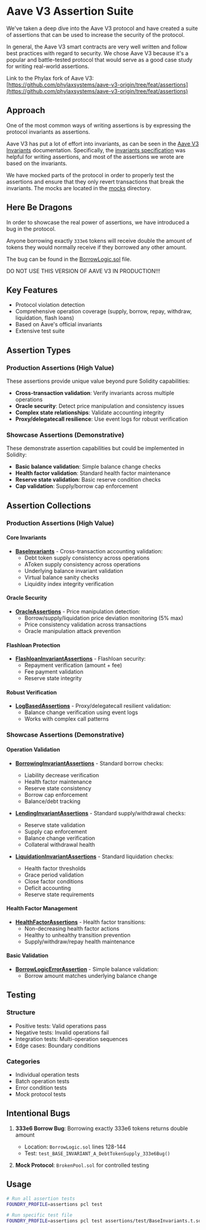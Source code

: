 # Aave V3 Assertion Suite

We've taken a deep dive into the Aave V3 protocol and have created a suite of assertions that can be used to increase the security of the protocol.

In general, the Aave V3 smart contracts are very well written and follow best practices with regard to security.
We chose Aave V3 because it's a popular and battle-tested protocol that would serve as a good case study for writing real-world assertions.

Link to the Phylax fork of Aave V3: [https://github.com/phylaxsystems/aave-v3-origin/tree/feat/assertions](https://github.com/phylaxsystems/aave-v3-origin/tree/feat/assertions)

## Approach

One of the most common ways of writing assertions is by expressing the protocol invariants as assertions.

Aave V3 has put a lot of effort into invariants, as can be seen in the [Aave V3 Invariants](https://github.com/aave-dao/aave-v3-origin/tree/main/tests/invariants) documentation.
Specifically, the [invariants specification](https://github.com/aave-dao/aave-v3-origin/tree/main/tests/invariants/specs) was helpful for writing assertions, and most of the assertions we wrote are based on the invariants.

We have mocked parts of the protocol in order to properly test the assertions and ensure that they only revert transactions that break the invariants. The mocks are located in the [mocks](https://github.com/phylaxsystems/aave-v3-origin/tree/feat/assertions/assertions/mocks) directory.

## Here Be Dragons

In order to showcase the real power of assertions, we have introduced a bug in the protocol.

Anyone borrowing exactly `333e6` tokens will receive double the amount of tokens they would normally receive if they borrowed any other amount.

The bug can be found in the [BorrowLogic.sol](https://github.com/phylaxsystems/aave-v3-origin/blob/feat/assertions/src/contracts/protocol/libraries/logic/BorrowLogic.sol#L128-L144) file.

<Warning>
DO NOT USE THIS VERSION OF AAVE V3 IN PRODUCTION!!!
</Warning>

## Key Features

- Protocol violation detection
- Comprehensive operation coverage (supply, borrow, repay, withdraw, liquidation, flash loans)
- Based on Aave's official invariants
- Extensive test suite

## Assertion Types

### Production Assertions (High Value)

These assertions provide unique value beyond pure Solidity capabilities:

- **Cross-transaction validation**: Verify invariants across multiple operations
- **Oracle security**: Detect price manipulation and consistency issues
- **Complex state relationships**: Validate accounting integrity
- **Proxy/delegatecall resilience**: Use event logs for robust verification

### Showcase Assertions (Demonstrative)

These demonstrate assertion capabilities but could be implemented in Solidity:

- **Basic balance validation**: Simple balance change checks
- **Health factor validation**: Standard health factor maintenance
- **Reserve state validation**: Basic reserve condition checks
- **Cap validation**: Supply/borrow cap enforcement

## Assertion Collections

### Production Assertions (High Value)

#### Core Invariants

- **[BaseInvariants](https://github.com/phylaxsystems/aave-v3-origin/blob/feat/assertions/assertions/src/production/BaseInvariants.a.sol)** - Cross-transaction accounting validation:
  - Debt token supply consistency across operations
  - AToken supply consistency across operations
  - Underlying balance invariant validation
  - Virtual balance sanity checks
  - Liquidity index integrity verification

#### Oracle Security

- **[OracleAssertions](https://github.com/phylaxsystems/aave-v3-origin/blob/feat/assertions/assertions/src/production/OracleAssertions.a.sol)** - Price manipulation detection:
  - Borrow/supply/liquidation price deviation monitoring (5% max)
  - Price consistency validation across transactions
  - Oracle manipulation attack prevention

#### Flashloan Protection

- **[FlashloanInvariantAssertions](https://github.com/phylaxsystems/aave-v3-origin/blob/feat/assertions/assertions/src/production/FlashloanInvariantAssertions.a.sol)** - Flashloan security:
  - Repayment verification (amount + fee)
  - Fee payment validation
  - Reserve state integrity

#### Robust Verification

- **[LogBasedAssertions](https://github.com/phylaxsystems/aave-v3-origin/blob/feat/assertions/assertions/src/production/LogBasedAssertions.a.sol)** - Proxy/delegatecall resilient validation:
  - Balance change verification using event logs
  - Works with complex call patterns

### Showcase Assertions (Demonstrative)

#### Operation Validation

- **[BorrowingInvariantAssertions](https://github.com/phylaxsystems/aave-v3-origin/blob/feat/assertions/assertions/src/showcase/BorrowingInvariantAssertions.a.sol)** - Standard borrow checks:
  - Liability decrease verification
  - Health factor maintenance
  - Reserve state consistency
  - Borrow cap enforcement
  - Balance/debt tracking

- **[LendingInvariantAssertions](https://github.com/phylaxsystems/aave-v3-origin/blob/feat/assertions/assertions/src/showcase/LendingInvariantAssertions.a.sol)** - Standard supply/withdrawal checks:
  - Reserve state validation
  - Supply cap enforcement
  - Balance change verification
  - Collateral withdrawal health

- **[LiquidationInvariantAssertions](https://github.com/phylaxsystems/aave-v3-origin/blob/feat/assertions/assertions/src/showcase/LiquidationInvariantAssertions.a.sol)** - Standard liquidation checks:
  - Health factor thresholds
  - Grace period validation
  - Close factor conditions
  - Deficit accounting
  - Reserve state requirements

#### Health Factor Management

- **[HealthFactorAssertions](https://github.com/phylaxsystems/aave-v3-origin/blob/feat/assertions/assertions/src/showcase/HealthFactorAssertions.a.sol)** - Health factor transitions:
  - Non-decreasing health factor actions
  - Healthy to unhealthy transition prevention
  - Supply/withdraw/repay health maintenance

#### Basic Validation

- **[BorrowLogicErrorAssertion](https://github.com/phylaxsystems/aave-v3-origin/blob/feat/assertions/assertions/src/showcase/BorrowLogicErrorAssertion.a.sol)** - Simple balance validation:
  - Borrow amount matches underlying balance change

## Testing

### Structure

- Positive tests: Valid operations pass
- Negative tests: Invalid operations fail
- Integration tests: Multi-operation sequences
- Edge cases: Boundary conditions

### Categories

- Individual operation tests
- Batch operation tests
- Error condition tests
- Mock protocol tests

## Intentional Bugs

1. **333e6 Borrow Bug**: Borrowing exactly 333e6 tokens returns double amount
   - Location: `BorrowLogic.sol` lines 128-144
   - Test: `test_BASE_INVARIANT_A_DebtTokenSupply_333e6Bug()`

2. **Mock Protocol**: `BrokenPool.sol` for controlled testing

## Usage

```bash
# Run all assertion tests
FOUNDRY_PROFILE=assertions pcl test

# Run specific test file
FOUNDRY_PROFILE=assertions pcl test assertions/test/BaseInvariants.t.sol
```
